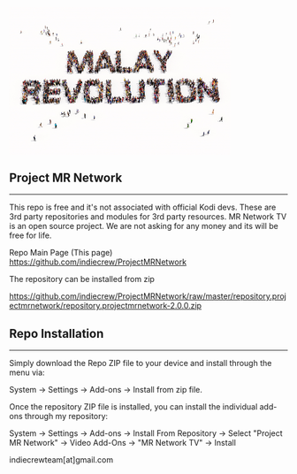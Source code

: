 <img src="https://raw.githubusercontent.com/indiecrew/ProjectMRNetwork/master/repository.projectmrnetwork/icon.png" border="0" width="400" align="center"> 

## Project MR Network
------------
This repo is free and it's not associated with official Kodi devs. These are 3rd party repositories and modules for 3rd party resources. MR Network TV is an open source project. We are not asking for any money and its will be free for life.

Repo Main Page (This page) https://github.com/indiecrew/ProjectMRNetwork

The repository can be installed from zip 

https://github.com/indiecrew/ProjectMRNetwork/raw/master/repository.projectmrnetwork/repository.projectmrnetwork-2.0.0.zip


## Repo Installation
------------

Simply download the Repo ZIP file to your device and install through the menu via:

System -> Settings -> Add-ons -> Install from zip file.

Once the repository ZIP file is installed, you can install the individual add-ons through my repository:

System -> Settings -> Add-ons -> Install From Repository -> Select "Project MR Network" -> Video Add-Ons -> "MR Network TV" -> Install

indiecrewteam[at]gmail.com
